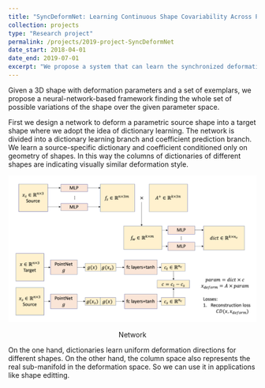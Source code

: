 ```yaml
---
title: "SyncDeformNet: Learning Continuous Shape Covariability Across Parametric Models"
collection: projects
type: "Research project"
permalink: /projects/2019-project-SyncDeformNet
date_start: 2018-04-01
date_end: 2019-07-01
excerpt: "We propose a system that can learn the synchronized deformation space for a collection of shapes. <br/><img src='/images/project-sync-visual.png' width='500px'>"
---
```


Given a 3D shape with deformation parameters and a set of exemplars, we propose a neural-network-based framework finding the whole set of possible variations of the shape over the given parameter space.

First we design a network to deform a parametric source shape into a target shape where we adopt the idea of dictionary learning. The network is divided into a dictionary learning branch and coefficient prediction branch. We learn a source-specific dictionary and coefficient conditioned only on geometry of shapes. In this way the columns of dictionaries of different shapes are indicating visually similar deformation style.

![img](/images/project-sync-net.png)

<p style="text-align: center;">Network</p>

On the one hand, dictionaries learn uniform deformation directions for different shapes. On the other hand, the column space also represents the real sub-manifold in the deformation space. So we can use it in applications like shape editting.